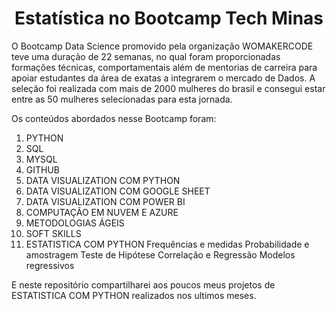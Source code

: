<h1 align="center"> Estatística no Bootcamp Tech Minas </h1>

O Bootcamp Data Science promovido pela organização WOMAKERCODE teve uma duração de 22 semanas, no qual foram proporcionadas formações técnicas, comportamentais além de mentorias de carreira para apoiar estudantes da área de exatas a integrarem o mercado de Dados. A seleção foi realizada com mais de 2000 mulheres do brasil e consegui estar entre as 50 mulheres selecionadas para esta jornada. 

Os conteúdos abordados nesse Bootcamp foram: 
1) PYTHON
2) SQL 
3) MYSQL
4) GITHUB
5) DATA VISUALIZATION COM PYTHON
6) DATA VISUALIZATION COM GOOGLE SHEET
7) DATA VISUALIZATION COM POWER BI
8) COMPUTAÇÃO EM NUVEM E AZURE
9) METODOLOGIAS ÁGEIS 
10) SOFT SKILLS
11) ESTATISTICA COM PYTHON
Frequências e medidas
Probabilidade e amostragem
Teste de Hipótese
Correlação e Regressão
Modelos regressivos

E neste repositório compartilharei aos poucos meus projetos de ESTATISTICA COM PYTHON realizados nos ultimos meses. 
